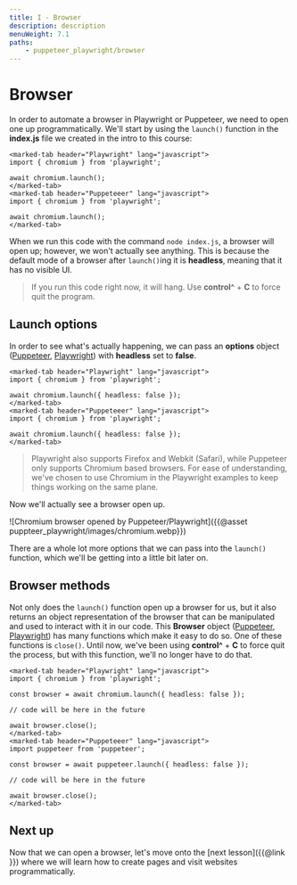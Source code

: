 ```yaml
---
title: I - Browser
description: description
menuWeight: 7.1
paths:
    - puppeteer_playwright/browser
---
```


# [](#browser) Browser

In order to automate a browser in Playwright or Puppeteer, we need to open one up programmatically. We'll start by using the `launch()` function in the **index.js** file we created in the intro to this course:

```marked-tabs
<marked-tab header="Playwright" lang="javascript">
import { chromium } from 'playwright';

await chromium.launch();
</marked-tab>
<marked-tab header="Puppeteeer" lang="javascript">
import { chromium } from 'playwright';

await chromium.launch();
</marked-tab>
```

When we run this code with the command `node index.js`, a browser will open up; however, we won't actually see anything. This is because the default mode of a browser after `launch()`ing it is **headless**, meaning that it has no visible UI.

> If you run this code right now, it will hang. Use **control^** + **C** to force quit the program.

## [](#launch-options) Launch options

In order to see what's actually happening, we can pass an **options** object ([Puppeteer](https://pptr.dev/#?product=Puppeteer&version=v13.7.0&show=api-puppeteerlaunchoptions), [Playwright](https://playwright.dev/docs/api/class-browsertype#browser-type-launch)) with **headless** set to **false**.

```marked-tabs
<marked-tab header="Playwright" lang="javascript">
import { chromium } from 'playwright';

await chromium.launch({ headless: false });
</marked-tab>
<marked-tab header="Puppeteeer" lang="javascript">
import { chromium } from 'playwright';

await chromium.launch({ headless: false });
</marked-tab>
```

> Playwright also supports Firefox and Webkit (Safari), while Puppeteer only supports Chromium based browsers. For ease of understanding, we've chosen to use Chromium in the Playwright examples to keep things working on the same plane.

Now we'll actually see a browser open up.

![Chromium browser opened by Puppeteer/Playwright]({{@asset puppteer_playwright/images/chromium.webp}})

There are a whole lot more options that we can pass into the `launch()` function, which we'll be getting into a little bit later on.

## [](#browser-methods) Browser methods

Not only does the `launch()` function open up a browser for us, but it also returns an object representation of the browser that can be manipulated and used to interact with it in our code. This **Browser** object ([Puppeteer](https://pptr.dev/#?product=Puppeteer&version=v13.7.0&show=api-class-browser), [Playwright](https://playwright.dev/docs/api/class-browser)) has many functions which make it easy to do so. One of these functions is `close()`. Until now, we've been using **control^** + **C** to force quit the process, but with this function, we'll no longer have to do that.

```marked-tabs
<marked-tab header="Playwright" lang="javascript">
import { chromium } from 'playwright';

const browser = await chromium.launch({ headless: false });

// code will be here in the future

await browser.close();
</marked-tab>
<marked-tab header="Puppeteeer" lang="javascript">
import puppeteer from 'puppeteer';

const browser = await puppeteer.launch({ headless: false });

// code will be here in the future

await browser.close();
</marked-tab>
```

## [](#next) Next up

Now that we can open a browser, let's move onto the [next lesson]({{@link }}) where we will learn how to create pages and visit websites programmatically.

<!-- Talk about browser context later, it doesn't make sense to show it until we're actually creating pages -->

<!-- ## [](#browser-context) Browser context

**BrowserContext** objects ([Playwright](https://pptr.dev/#?product=Puppeteer&version=v13.7.0&show=api-class-browsercontext), [Playwright](https://playwright.dev/docs/api/class-browsercontext)) allow us to create and manage multiple browser sessions. -->